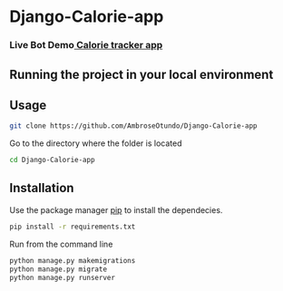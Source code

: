 # Django-Calorie-app

### Live Bot Demo<a href="http://t.me/Pokemon_Pokedex_Database_Bot"> Calorie tracker app </a>

## Running the project in your local environment




## Usage

```bash
git clone https://github.com/AmbroseOtundo/Django-Calorie-app
```

Go to the directory where the folder is located
```bash
cd Django-Calorie-app
```
## Installation

Use the package manager [pip](https://pip.pypa.io/en/stable/) to install the dependecies.

```bash
pip install -r requirements.txt
```

Run from the command line
```bash
python manage.py makemigrations
python manage.py migrate
python manage.py runserver
```

